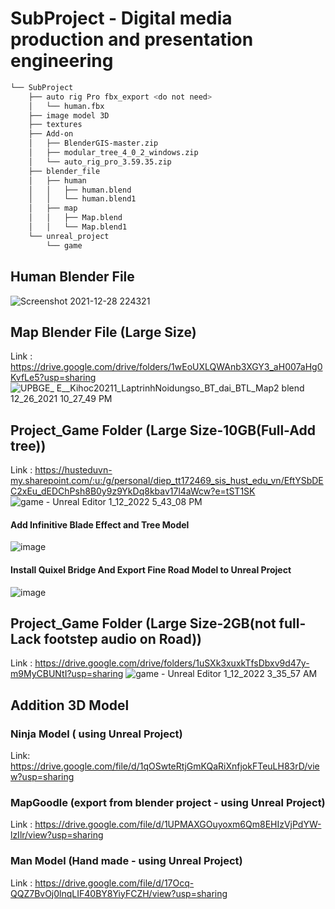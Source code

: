 # SubProject - Digital media production and presentation engineering	

```bash
└── SubProject
    ├── auto rig Pro fbx_export <do not need>
    │   └── human.fbx
    ├── image model 3D
    ├── textures
    ├── Add-on
    │   ├── BlenderGIS-master.zip
    │   ├── modular_tree_4_0_2_windows.zip
    │   └── auto_rig_pro_3.59.35.zip
    ├── blender_file
    │   ├── human
    │   │   ├── human.blend
    │   │   └── human.blend1
    │   ├── map
    │   │   ├── Map.blend
    │   │   └── Map.blend1
    └── unreal_project
        └── game
```
## Human Blender File
![Screenshot 2021-12-28 224321](https://user-images.githubusercontent.com/69444682/147865946-4ac71c5e-8c28-42f7-bb05-10cf34796673.png)


## Map Blender File (Large Size)
Link : https://drive.google.com/drive/folders/1wEoUXLQWAnb3XGY3_aH007aHg0KvfLe5?usp=sharing
![UPBGE_  E__Kihoc20211_LaptrinhNoidungso_BT_dai_BTL_Map2 blend  12_26_2021 10_27_49 PM](https://user-images.githubusercontent.com/69444682/147865955-e737dfe4-23a9-4503-bc10-9ec8392ef9db.png)

## Project_Game Folder (Large Size-10GB(Full-Add tree))
Link : https://husteduvn-my.sharepoint.com/:u:/g/personal/diep_tt172469_sis_hust_edu_vn/EftYSbDEC2xEu_dEDChPsh8B0y9z9YkDq8kbav17l4aWcw?e=tST1SK
![game - Unreal Editor 1_12_2022 5_43_08 PM](https://user-images.githubusercontent.com/69444682/149355700-af2285b0-f323-45d2-b9d4-322c2699beaf.png)
#### Add Infinitive Blade Effect and Tree Model
![image](https://user-images.githubusercontent.com/69444682/149356344-30712c13-4161-491c-a002-89dabfde3e1b.png)
#### Install Quixel Bridge And Export Fine Road Model to Unreal Project
![image](https://user-images.githubusercontent.com/69444682/149357108-38efd87f-66d0-409d-be88-e0fc20de27c1.png)


## Project_Game Folder (Large Size-2GB(not full-Lack footstep audio on Road))
Link : https://drive.google.com/drive/folders/1uSXk3xuxkTfsDbxv9d47y-m9MyCBUNtI?usp=sharing
![game - Unreal Editor 1_12_2022 3_35_57 AM](https://user-images.githubusercontent.com/69444682/149080428-2d50118b-6e03-4308-8fb5-262e00d2000e.png)

## Addition 3D Model 
### Ninja Model ( using Unreal Project)
Link: https://drive.google.com/file/d/1qOSwteRtjGmKQaRiXnfjokFTeuLH83rD/view?usp=sharing
### MapGoodle (export from blender project - using Unreal Project)
Link : https://drive.google.com/file/d/1UPMAXGOuyoxm6Qm8EHIzVjPdYW-lzIlr/view?usp=sharing
### Man Model (Hand made - using Unreal Project)
Link : https://drive.google.com/file/d/17Ocq-QQZ7BvOj0lnqLIF40BY8YiyFCZH/view?usp=sharing
